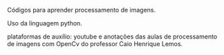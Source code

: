 Códigos para aprender processamento de imagens.

Uso da linguagem python.

plataformas de auxílio: youtube e anotações das aulas de processamento de imagens com OpenCv do professor Caio Henrique Lemos.
